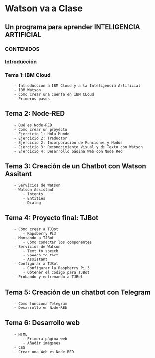 
# Watson va a Clase
## Un programa para aprender INTELIGENCIA ARTIFICIAL

### CONTENIDOS

### Introducción

### Tema 1: IBM Cloud
		- Introducción a IBM Cloud y a la Inteligencia Artificial
		- IBM Watson
		- Cómo crear una cuenta en IBM CLoud
		- Primeros pasos
		

## Tema 2: Node-RED
		- Qué es Node-RED
		- Cómo crear un proyecto
		- Ejercicio 1: Hola Mundo
		- Ejercicio 2: Traductor
		- Ejercicio 2: Incorporación de Funciones y Nodos
		- Ejercicio 3: Reconocimiento Visual y de Texto con Watson
		- Ejercicio 4: Desarrollo página Web con Node Red
		

## Tema 3: Creación de un Chatbot con Watson Assitant
		- Servicios de Watson
		- Watson Assistant
			- Intents
			- Entities
			- Dialog

## Tema 4: Proyecto final: TJBot
		- Cómo crear a TJBot
			- Rapsberry Pi3
		- Montando a TJBot
			- Cómo conectar los componentes
		- Servicios de Watson
			- Text to speech
			- Speech to text
			- Assistant
		- Configurar a TJBot
			- Configurar la Raspberry Pi 3
			- Obtener el código para TJBot
		- Probando y entrenando a TJBot
		
## Tema 5: Creación de un chatbot con Telegram
		- Cómo funciona Telegram
		- Desarrollo en Node-RED

## Tema 6: Desarrollo web
		- HTML
			- Primera página web
			- Añadir imágenes
		- CSS
		- Crear una Web en Node-RED
	
